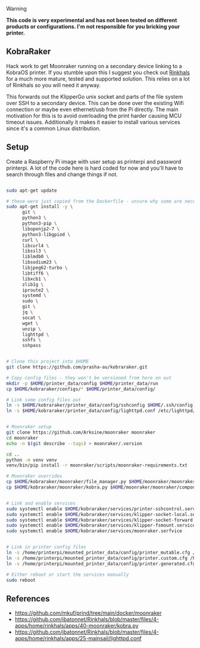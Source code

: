
> [!WARNING]
> **This code is very experimental and has not been tested on different products or configurations. I'm not responsible for you bricking your printer.**


## KobraRaker

Hack work to get Moonraker running on a secondary device linking to a KobraOS printer. If you stumble upon this I suggest you check out [Rinkhals](https://github.com/jbatonnet/Rinkhals) for a much more mature, tested and supported solution. This relies on a lot of Rinkhals so you will need it anyway.


This forwards out the KlipperGo unix socket and parts of the file system over SSH to a secondary device. This can be done over the existing Wifi connection or maybe even ethernet/usb from the Pi directly.
The main motivation for this is to avoid overloading the print harder causing MCU timeout issues. Additionally it makes it easier to install various services since it's a common Linux distribution.




## Setup

Create a Raspberry Pi image with user setup as printerpi and password printerpi. A lot of the code here is hard coded for now and you'll have to search through files and change things if not.

```bash

sudo apt-get update

# these were just copied from the Dockerfile - unsure why some are necessary
sudo apt-get install -y \
      git \
      python3 \
      python3-pip \
      libopenjp2-7 \
      python3-libgpiod \
      curl \
      libcurl4 \
      libssl3 \
      liblmdb0 \
      libsodium23 \
      libjpeg62-turbo \
      libtiff6 \
      libxcb1 \
      zlib1g \
      iproute2 \
      systemd \
      sudo \
      git \
      jq \
      socat \
      wget \
      unzip \
      lighttpd \
      sshfs \
      sshpass


# Clone this project into $HOME
git clone https://github.com/prasha-au/kobraraker.git

# Copy config files - they won't be versioned from here on out
mkdir -p $HOME/printer_data/config $HOME/printer_data/run
cp $HOME/kobraraker/configs/* $HOME/printer_data/config/

# Link some config files out
ln -s $HOME/kobraraker/printer_data/config/sshconfig $HOME/.ssh/config
ln -s $HOME/kobraraker/printer_data/config/lighttpd.conf /etc/lighttpd/lighttpd.conf


# Moonraker setup
git clone https://github.com/Arksine/moonraker moonraker
cd moonraker
echo -n $(git describe --tags) > moonraker/.version

cd ..
python -m venv venv
venv/bin/pip install -r moonraker/scripts/moonraker-requirements.txt

# Moonraker overrides
cp $HOME/kobraraker/moonraker/file_manager.py $HOME/moonraker/moonraker/components/file_manager/file_manager.py
cp $HOME/kobraraker/moonraker/kobra.py $HOME/moonraker/moonraker/components/kobra.py


# Link and enable services
sudo systemctl enable $HOME/kobraraker/services/printer-sshcontrol.service
sudo systemctl enable $HOME/kobraraker/services/klipper-socket-local.service
sudo systemctl enable $HOME/kobraraker/services/klipper-socket-forward.service
sudo systemctl enable $HOME/kobraraker/services/klipper-fsmount.service
sudo systemctl enable $HOME/kobraraker/services/moonraker.serfvice


# Link in printer config files
ln -s /home/printerpi/mounted_printer_data/config/printer_mutable.cfg /home/printerpi/printer_data/config/
ln -s /home/printerpi/mounted_printer_data/config/printer.custom.cfg /home/printerpi/printer_data/config/
ln -s /home/printerpi/mounted_printer_data/config/printer.generated.cfg /home/printerpi/printer_data/config/

# Either reboot or start the services manually
sudo reboot
```


## References
- https://github.com/mkuf/prind/tree/main/docker/moonraker
- https://github.com/jbatonnet/Rinkhals/blob/master/files/4-apps/home/rinkhals/apps/40-moonraker/kobra.py
- https://github.com/jbatonnet/Rinkhals/blob/master/files/4-apps/home/rinkhals/apps/25-mainsail/lighttpd.conf

